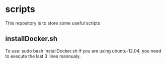# scripts
This repository is to store some useful scripts

## installDocker.sh
To use: 
sudo bash installDocker.sh
If you are using ubuntu-12.04, you need to execute the last 3 lines mannualy.
